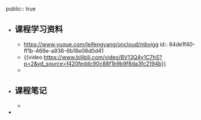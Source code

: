 public:: true

- ## 课程学习资料
	- https://www.yuque.com/leifengyang/oncloud/mbvigg
	  id:: 64de1f40-ff1b-469e-a936-6b18e08d0d41
	- {{video https://www.bilibili.com/video/BV13Q4y1C7hS?p=2&vd_source=f420feddc90c88f1b9b9f8da3fc2194b}}
	-
- ## 课程笔记
	-
-